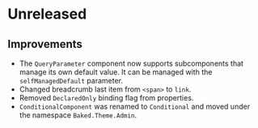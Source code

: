 # Unreleased

## Improvements

- The `QueryParameter` component now supports subcomponents that manage its own
  default value. It can be managed with the `selfManagedDefault` parameter.
- Changed breadcrumb last item from `<span>` to `link`.
- Removed `DeclaredOnly` binding flag from properties.
- `ConditionalComponent` was renamed to `Conditional` and moved under the
  namespace `Baked.Theme.Admin`.
